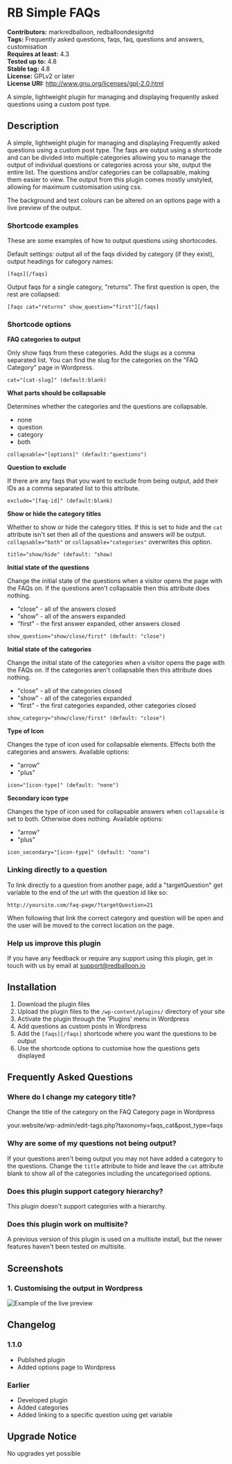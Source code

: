 # RB Simple FAQs 
**Contributors:** markredballoon, redballoondesignltd  
**Tags:** Frequently asked questions, faqs, faq, questions and answers, customisation  
**Requires at least:** 4.3  
**Tested up to:** 4.8  
**Stable tag:** 4.8  
**License:** GPLv2 or later  
**License URI:** http://www.gnu.org/licenses/gpl-2.0.html  

A simple, lightweight plugin for managing and displaying frequently asked questions using a custom post type.


## Description 

A simple, lightweight plugin for managing and displaying Frequently asked questions using a custom post type. The faqs are output using a shortcode and can be divided into multiple categories allowing you to manage the output of individual questions or categories across your site, output the entire list. The questions and/or categories can be collapsable, making them easier to view. The output from this plugin comes mostly unstyled, allowing for maximum customisation using css.

The background and text colours can be altered on an options page with a live preview of the output.


### Shortcode examples 

These are some examples of how to output questions using shortocodes.

Default settings: output all of the faqs divided by category (if they exist), output headings for category names:

`[faqs][/faqs]`

Output faqs for a single category, "returns". The first question is open, the rest are collapsed:

`[faqs cat="returns" show_question="first"][/faqs]`


### Shortcode options 

**FAQ categories to output**

Only show faqs from these categories. Add the slugs as a comma separated list. You can find the slug for the categories on the "FAQ Category" page in Wordpress.

`cat="[cat-slug]" (default:blank)`

**What parts should be collapsable**

Determines whether the categories and the questions are collapsable.

* none 
* question
* category
* both

`collapsable="[options]" (default:"questions")`

**Question to exclude**

If there are any faqs that you want to exclude from being output, add their IDs as a comma separated list to this attribute.

`exclude="[faq-id]" (default:blank)`


**Show or hide the category titles**

Whether to show or hide the category titles. If this is set to hide and the `cat` attribute isn't set then all of the questions and answers will be output. `collapsable="both"` or `collapsable="categories"` overwrites this option.

`title="show/hide" (default: "show)`

**Initial state of the questions**

Change the initial state of the questions when a visitor opens the page with the FAQs on. If the questions aren't collapsable then this attribute does nothing.

* "close" - all of the answers closed
* "show" - all of the answers expanded
* "first" - the first answer expanded, other answers closed

`show_question="show/close/first" (default: "close")`

**Initial state of the categories**

Change the initial state of the categories when a visitor opens the page with the FAQs on. If the categories aren't collapsable then this attribute does nothing.

* "close" - all of the categories closed
* "show" - all of the categories expanded
* "first" - the first categories expanded, other categories closed

`show_category="show/close/first" (default: "close")`

**Type of Icon**

Changes the type of icon used for collapsable elements. Effects both the categories and answers. Available options:

* "arrow"
* "plus"

`icon="[icon-type]" (default: "none")`

**Secondary icon type**

Changes the type of icon used for collapsable answers when `collapsable` is set to both. Otherwise does nothing. Available options:

* "arrow"
* "plus"

`icon_secondary="[icon-type]" (default: "none")`


### Linking directly to a question 

To link directly to a question from another page, add a "targetQuestion" get variable to the end of the url with the question id like so:

`http://yoursite.com/faq-page/?targetQuestion=21`

When following that link the correct category and question will be open and the user will be moved to the correct location on the page.


### Help us improve this plugin 

If you have any feedback or require any support using this plugin, get in touch with us by email at [support@redballoon.io](mailto:support@redballoon.io)


## Installation 
1. Download the plugin files
1. Upload the plugin files to the `/wp-content/plugins/` directory of your site
1. Activate the plugin through the 'Plugins' menu in Wordpress
1. Add questions as custom posts in Wordpress
1. Add the `[faqs][/faqs]` shortcode where you want the questions to be output
1. Use the shortcode options to customise how the questions gets displayed


## Frequently Asked Questions 


### Where do I change my category title? 

Change the title of the category on the FAQ Category page in Wordpress

your.website/wp-admin/edit-tags.php?taxonomy=faqs_cat&post_type=faqs


### Why are some of my questions not being output? 

If your questions aren't being output you may not have added a category to the questions. Change the `title` attribute to hide and leave the `cat` attribute blank to show all of the categories including the uncategorised options.


### Does this plugin support category hierarchy? 

This plugin doesn't support categories with a hierarchy.


### Does this plugin work on multisite? 

A previous version of this plugin is used on a multisite install, but the newer features haven't been tested on multisite.


## Screenshots 

### 1. Customising the output in Wordpress
![Example of the live preview](https://github.com/redballoonio/faq-plugin/blob/master/screenshots/screenshot-1.png "Example of the live preview")


## Changelog 


### 1.1.0 

* Published plugin
* Added options page to Wordpress


### Earlier 

* Developed plugin
* Added categories
* Added linking to a specific question using get variable


## Upgrade Notice 

No upgrades yet possible 